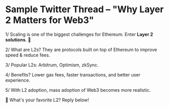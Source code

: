 # Sample Twitter Thread – "Why Layer 2 Matters for Web3"

1/ Scaling is one of the biggest challenges for Ethereum. Enter **Layer 2 solutions**. 🚀

2/ What are L2s? They are protocols built on top of Ethereum to improve speed & reduce fees.

3/ Popular L2s: Arbitrum, Optimism, zkSync.

4/ Benefits? Lower gas fees, faster transactions, and better user experience.

5/ With L2 adoption, mass adoption of Web3 becomes more realistic.

🔗 What's your favorite L2? Reply below!
